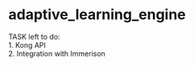 # adaptive_learning_engine

TASK left to do:   
    1. Kong API <br>
    2. Integration with Immerison <br>
